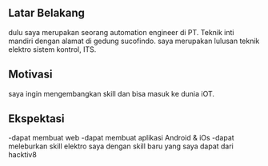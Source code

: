 [//]: # (Ceritakan sedikit tentang latar belakangmu seperti pendidikan terakhir atau pekerjaan sebelumnya)
## Latar Belakang
dulu saya merupakan seorang automation engineer di PT. Teknik inti mandiri dengan alamat di gedung sucofindo. saya merupakan lulusan teknik elektro sistem kontrol, ITS.

[//]: # (Motivasi apa yang mendorongmu untuk ikut program coding bootcamp di Hacktiv8?)
## Motivasi
saya ingin mengembangkan skill dan bisa masuk ke dunia iOT.

[//]: # (Beri tahu kami, apa yang ingin kamu dapatkan di Hacktiv8 dan apa yang ingin kamu capai setelah lulus dari sini?)
## Ekspektasi
-dapat membuat web
-dapat membuat aplikasi Android & iOs
-dapat meleburkan skill elektro saya dengan skill baru yang saya dapat dari hacktiv8

[//]: # (Apakah ada hal lain yang ingin disampaikan? Bila ada, kamu bebas untuk menuliskannya)
